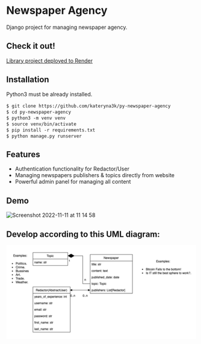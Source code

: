 # Newspaper Agency
Django project for managing newspaper agency.

## Check it out!

[Library project deployed to Render](LINK_HERE)


## Installation

Python3 must be already installed.

```shell
$ git clone https://github.com/kateryna3k/py-newspaper-agency
$ cd py-newspaper-agency
$ python3 -m venv venv
$ source venv/bin/activate
$ pip install -r requirements.txt
$ python manage.py runserver
```

## Features

* Authentication functionality for Redactor/User
* Managing newspapers publishers & topics directly from website
* Powerful admin panel for managing all content


## Demo
<img width="1440" alt="Screenshot 2022-11-11 at 11 14 58" src="https://user-images.githubusercontent.com/111740601/201469957-0316eb98-68a8-45d2-96e5-48cfd127c1cb.png">


## Develop according to this UML diagram:
![img.png](img.png)
